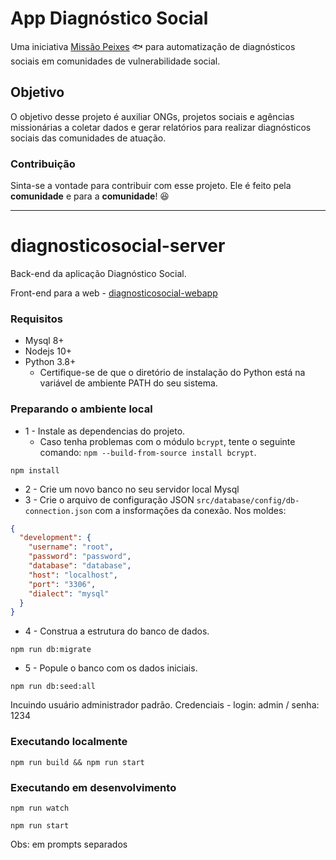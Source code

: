 # App Diagnóstico Social

Uma iniciativa [Missão Peixes](https://www.missaopeixes.com/) 🐟 para automatização de diagnósticos sociais em comunidades de vulnerabilidade social.

## Objetivo

 O objetivo desse projeto é auxiliar ONGs, projetos sociais e agências missionárias a coletar dados e gerar relatórios para realizar diagnósticos sociais das comunidades de atuação.

### Contribuição

Sinta-se a vontade para contribuir com esse projeto.
Ele é feito pela **comunidade** e para a **comunidade**! 😆

---

# diagnosticosocial-server

Back-end da aplicação Diagnóstico Social.

Front-end para a web - [diagnosticosocial-webapp](https://github.com/missaopeixes/diagnosticosocial-webapp)

### Requisitos

- Mysql 8+
- Nodejs 10+
- Python 3.8+
  - Certifique-se de que o diretório de instalação do Python está na variável de ambiente PATH do seu sistema.

### Preparando o ambiente local

- 1 - Instale as dependencias do projeto.
  - Caso tenha problemas com o módulo ``bcrypt``, tente o seguinte comando: ``npm --build-from-source install bcrypt``.
```
npm install
```

- 2 - Crie um novo banco no seu servidor local Mysql
- 3 - Crie o arquivo de configuração JSON `src/database/config/db-connection.json` com a insformações da conexão. Nos moldes:

```json
{
  "development": {
    "username": "root",
    "password": "password",
    "database": "database",
    "host": "localhost",
    "port": "3306",
    "dialect": "mysql"
  }
}
```

- 4 - Construa a estrutura do banco de dados.
```
npm run db:migrate
```

- 5 - Popule o banco com os dados iniciais.
```
npm run db:seed:all
```
Incuindo usuário administrador padrão. Credenciais - login: admin / senha: 1234

### Executando localmente

```
npm run build && npm run start
```

### Executando em desenvolvimento

```
npm run watch
```
```
npm run start
```

Obs: em prompts separados
